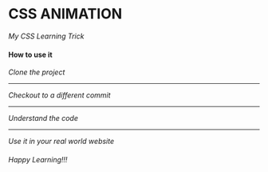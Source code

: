 # CSS ANIMATION

_My CSS Learning Trick_

#### How to use it

_Clone the project_

---

_Checkout to a different commit_

---

_Understand the code_

---

_Use it in your real world website_

###### Happy Learning!!!
